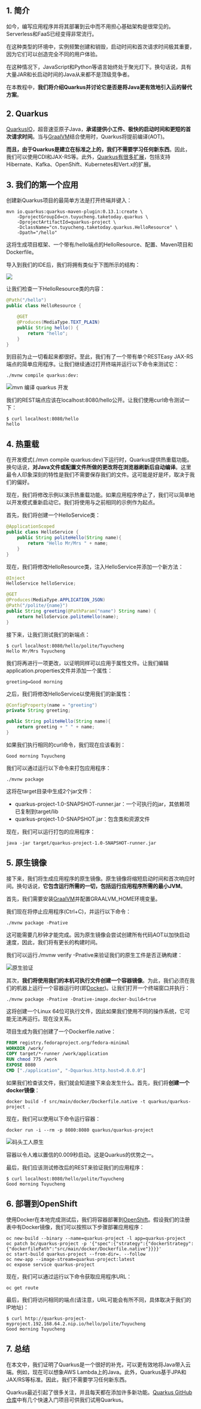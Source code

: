 ## 1. 简介

如今，编写应用程序并将其部署到云中而不用担心基础架构是很常见的。Serverless和FaaS已经变得非常流行。

在这种类型的环境中，实例频繁创建和销毁，启动时间和首次请求时间极其重要，因为它们可以创造完全不同的用户体验。

在这种情况下，JavaScript和Python等语言始终处于聚光灯下。换句话说，具有大量JAR和长启动时间的Java从来都不是顶级竞争者。

在本教程中，**我们将介绍Quarkus并讨论它是否是将Java更有效地引入云的替代方案**。

## 2. Quarkus

[QuarkusIO](https://quarkus.io/)，超音速亚原子Java，**承诺提供小工件、极快的启动时间和更短的首次请求时间**。当与[GraalVM](https://www.baeldung.com/graal-java-jit-compiler)结合使用时，Quarkus将提前编译(AOT)。

**而且，由于Quarkus是建立在标准之上的，我们不需要学习任何新东西**。因此，我们可以使用CDI和JAX-RS等。此外，[Quarkus有很多扩展](https://quarkus.io/extensions/)，包括支持Hibernate、Kafka、OpenShift、Kubernetes和Vert.x的扩展。

## 3. 我们的第一个应用

创建新Quarkus项目的最简单方法是打开终端并键入：

```shell
mvn io.quarkus:quarkus-maven-plugin:0.13.1:create \
    -DprojectGroupId=cn.tuyucheng.taketoday.quarkus \
    -DprojectArtifactId=quarkus-project \
    -DclassName="cn.tuyucheng.taketoday.quarkus.HelloResource" \
    -Dpath="/hello"
```

这将生成项目框架、一个带有/hello端点的HelloResource、配置、Maven项目和Dockerfile。

导入到我们的IDE后，我们将拥有类似于下图所示的结构：

<img src="../assets/img.png">

让我们检查一下HelloResource类的内容：

```java
@Path("/hello")
public class HelloResource {

    @GET
    @Produces(MediaType.TEXT_PLAIN)
    public String hello() {
        return "hello";
    }
}
```

到目前为止一切看起来都很好。至此，我们有了一个带有单个RESTEasy JAX-RS端点的简单应用程序。让我们继续通过打开终端并运行以下命令来测试它：

```shell
./mvnw compile quarkus:dev:
```

![mvn 编译 quarkus 开发](https://www.baeldung.com/wp-content/uploads/2019/05/mvn_compile_quarkus_dev.png)

我们的REST端点应该在localhost:8080/hello公开。让我们使用curl命令测试一下：

```shell
$ curl localhost:8080/hello
hello
```

## 4. 热重载

在开发模式(./mvn compile quarkus:dev)下运行时，Quarkus提供热重载功能。换句话说，**对Java文件或配置文件所做的更改将在浏览器刷新后自动编译**。这里最令人印象深刻的特性是我们不需要保存我们的文件。这可能是好是坏，取决于我们的偏好。

现在，我们将修改示例以演示热重载功能。如果应用程序停止了，我们可以简单地以开发模式重新启动它。我们将使用与之前相同的示例作为起点。

首先，我们将创建一个HelloService类：

```java
@ApplicationScoped
public class HelloService {
    public String politeHello(String name){
        return "Hello Mr/Mrs " + name;
    }
}
```

现在，我们将修改HelloResource类，注入HelloService并添加一个新方法：

```java
@Inject
HelloService helloService;

@GET
@Produces(MediaType.APPLICATION_JSON)
@Path("/polite/{name}")
public String greeting(@PathParam("name") String name) {
    return helloService.politeHello(name);
}
```

接下来，让我们测试我们的新端点：

```shell
$ curl localhost:8080/hello/polite/Tuyucheng
Hello Mr/Mrs Tuyucheng
```

我们将再进行一项更改，以证明同样可以应用于属性文件。让我们编辑application.properties文件并添加一个属性：

```properties
greeting=Good morning
```

之后，我们将修改HelloService以使用我们的新属性：

```java
@ConfigProperty(name = "greeting")
private String greeting;

public String politeHello(String name){
    return greeting + " " + name;
}
```

如果我们执行相同的curl命令，我们现在应该看到：

```shell
Good morning Tuyucheng
```

我们可以通过运行以下命令来打包应用程序：

```shell
./mvnw package
```

这将在target目录中生成2个jar文件：

-   quarkus-project-1.0-SNAPSHOT-runner.jar：一个可执行的jar，其依赖项已复制到target/lib
-   quarkus-project-1.0-SNAPSHOT.jar：包含类和资源文件

现在，我们可以运行打包的应用程序：

```shell
java -jar target/quarkus-project-1.0-SNAPSHOT-runner.jar
```

## 5. 原生镜像

接下来，我们将生成应用程序的原生镜像。原生镜像将缩短启动时间和首次响应时间。换句话说，**它包含运行所需的一切，包括运行应用程序所需的最小JVM**。

首先，我们需要安装[GraalVM](https://www.graalvm.org/)并配置GRAALVM_HOME环境变量。

我们现在将停止应用程序(Ctrl+C)，并运行以下命令：

```shell
./mvnw package -Pnative
```

这可能需要几秒钟才能完成。因为原生镜像会尝试创建所有代码AOT以加快启动速度，因此，我们将有更长的构建时间。

我们可以运行./mvnw verify -Pnative来验证我们的原生工件是否正确构建：

![原生验证](https://www.baeldung.com/wp-content/uploads/2019/05/native-verify.png)

其次，**我们将使用我们的本机可执行文件创建一个容器镜像**。为此，我们必须在我们的机器上运行一个容器运行时(即[Docker](https://www.baeldung.com/docker-test-containers))。让我们打开一个终端窗口并执行：

```shell
./mvnw package -Pnative -Dnative-image.docker-build=true
```

这将创建一个Linux 64位可执行文件，因此如果我们使用不同的操作系统，它可能无法再运行。现在没关系。

项目生成为我们创建了一个Dockerfile.native：

```dockerfile
FROM registry.fedoraproject.org/fedora-minimal
WORKDIR /work/
COPY target/*-runner /work/application
RUN chmod 775 /work
EXPOSE 8080
CMD ["./application", "-Dquarkus.http.host=0.0.0.0"]
```

如果我们检查该文件，我们就会知道接下来会发生什么。首先，我们将**创建一个docker镜像**：

```shell
docker build -f src/main/docker/Dockerfile.native -t quarkus/quarkus-project .
```

现在，我们可以使用以下命令运行容器：

```shell
docker run -i --rm -p 8080:8080 quarkus/quarkus-project
```

![码头工人原生](https://www.baeldung.com/wp-content/uploads/2019/05/docker-native.png)

容器以令人难以置信的0.009秒启动。这是Quarkus的优势之一。

最后，我们应该测试修改后的REST来验证我们的应用程序：

```shell
$ curl localhost:8080/hello/polite/Tuyucheng
Good morning Tuyucheng
```

## 6. 部署到OpenShift

使用Docker在本地完成测试后，我们将容器部署到[OpenShift](https://www.baeldung.com/spring-boot-deploy-openshift)。假设我们的注册表中有Docker镜像，我们可以按照以下步骤部署应用程序：

```shell
oc new-build --binary --name=quarkus-project -l app=quarkus-project
oc patch bc/quarkus-project -p '{"spec":{"strategy":{"dockerStrategy":{"dockerfilePath":"src/main/docker/Dockerfile.native"}}}}'
oc start-build quarkus-project --from-dir=. --follow
oc new-app --image-stream=quarkus-project:latest
oc expose service quarkus-project
```

现在，我们可以通过运行以下命令获取应用程序URL：

```shell
oc get route
```

最后，我们将访问相同的端点(请注意，URL可能会有所不同，具体取决于我们的IP地址)：

```shell
$ curl http://quarkus-project-myproject.192.168.64.2.nip.io/hello/polite/Tuyucheng
Good morning Tuyucheng
```

## 7. 总结

在本文中，我们证明了Quarkus是一个很好的补充，可以更有效地将Java带入云端。例如，现在可以想象AWS Lambda上的Java。此外，Quarkus基于JPA和JAX/RS等标准。因此，我们不需要学习任何新东西。

Quarkus最近引起了很多关注，并且每天都在添加许多新功能。[Quarkus GitHub仓库](https://github.com/quarkusio/quarkus-quickstarts)中有几个快速入门项目可供我们试用Quarkus。